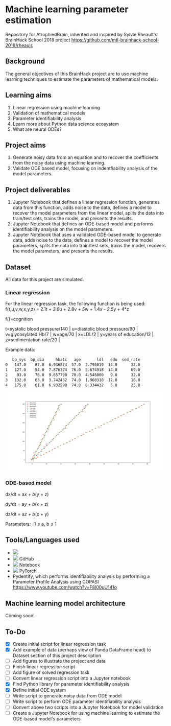 # Machine learning parameter estimation
Repository for AtrophiedBrain, inherited and inspired by Sylvie Rheault's BrainHack School 2018 project https://github.com/mtl-brainhack-school-2018/rheauls

## Background
The general objectives of this BrainHack project are to use machine learning techniques to estimate the parameters of mathematical models.

## Learning aims
1. Linear regression using machine learning
2. Validation of mathematical models
3. Parameter identifiability analysis
4. Learn more about Python data science ecosystem
5. What are neural ODEs?

## Project aims
1. Generate noisy data from an equation and to recover the coefficients from the noisy data using machine learning.
2. Validate ODE based model, focusing on indentfiability analysis of the model parameters.

## Project deliverables
1. Jupyter Notebook that defines a linear regression function, generates data from this function, adds noise to the data, defines a model to recover the model parameters from the linear model, splits the data into train/test sets, trains the model, and presents the results.
2. Jupyter Notebook that defines an ODE-based model and performs identifiability analysis on the model parameters.
3. Jupyter Notebook that uses a validated ODE-based model to generate data, adds noise to the data, defines a model to recover the model parameters, splits the data into train/test sets, trains the model, recovers the model parameters, and presents the results.

## Dataset
All data for this project are simulated. 

### Linear regression
For the linear regression task, the following function is being used:
   f(t,u,v,w,x,y,z) = 2.1*t + 3.6*u + 2.8*v + 5*w + 1.4*x - 2.5*y + 4*z
   
   f()=cognition
   
   t=systolic blood pressure/140 | u=diastolic blood pressure/90 | v=glycosylated Hb/7 | w=age/70 | x=LDL/2 | y=years of education/12 | z=sedimentation rate/20 |   
   
Example data:
```
   bp_sys  bp_dia     hba1c   age       ldl   edu  sed_rate
0   147.0    87.0  6.936874  57.0  2.795019  14.0      32.0
1   127.0    54.0  7.876324  76.0  5.674918  14.0      69.0
2    93.0    76.0  9.657790  70.0  4.546000   9.0      32.0
3   132.0    63.0  3.742432  74.0  1.960318  12.0      18.0
4   175.0    61.0  6.932590  74.0  8.334432   5.0      25.0
```
   
![Linear Regression](https://raw.githubusercontent.com/mtl-brainhack-school-2019/AtrophiedBrain-machine-learning-parameter-estimation/master/figures/linear_regression.png)
   
### ODE-based model
dx/dt = a*x + b*(y + z)

dy/dt = a*y + b*(x + z)

dz/dt = a*z + b*(x + y)

Parameters: -1  	&#8804; a, b  	&#8804; 1 

## Tools/Languages used
- <img src="https://logodix.com/logo/729548.png" width=64>
- <img src="https://github.com/favicon.ico" width=64> GitHub
- <img src="https://res-2.cloudinary.com/crunchbase-production/image/upload/c_lpad,h_256,w_256,f_auto,q_auto:eco/v1463481639/zkwcls2ljise1px6w3l6.png" width=64> Notebook
- <img src="https://static.nvidiagrid.net/ngc/containers/pytorch-logo-light.png" width=64> PyTorch
- Pydentify, which performs identifiability analysis by performing a Parameter Profile Analysis using COPASI
https://www.youtube.com/watch?v=F8l00uU141o

## Machine learning model architecture
Coming soon!

## To-Do
- [X] Create initial script for linear regression task
- [X] Add example of data (perhaps view of Panda DataFrame head) to Dataset section of this project description
- [ ] Add figures to illustrate the project and data
- [ ] Finish linear regression script
- [ ] Add figure of solved regression task
- [ ] Convert linear regression script into a Jupyter notebook
- [X] Find Python library for parameter identifiability analysis
- [X] Define initial ODE system
- [ ] Write script to generate noisy data from ODE model
- [ ] Write script to perform ODE parameter identifiability analysis
- [ ] Convert above two scripts into a Jupyter Notebook for model validation
- [ ] Create a Jupyter Notebook for using machine learning to estimate the ODE-based model's parameters

